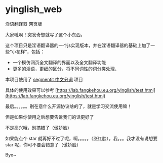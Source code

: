 # yinglish_web
淫语翻译器 网页版



大家吼啊！突发奇想就写了这个小东西，

这个项目只是淫语翻译器的一个js实现版本，并在淫语翻译器的基础上加了一些“小花样”，包括：

- 一个模仿网页全文翻译的界面以及全文翻译功能
- 更多的淫语，更细的区分，将不同词性的词分类处理、



本项目使用了 [segmentit 中文分词](https://github.com/linonetwo/segmentit) 项目



具体的使用效果可以参考 [https://lab.fangkehou.eu.org/yinglish/test.html](https://lab.fangkehou.eu.org/yinglish/test.html)



最后。。。。。。别在意什么开源协议啥的了，就是学习交流使用嘛！

但是如果你使用之后想要告诉我们的话更好了

不是高兴哦，别搞错了（傲娇脸）

如果能点个 star 就再好不过了呢，啊。。。。。（涨红脸），我。。。我才没有说想要 star 呢，你可不要会错意了（傲娇脸）



Bye~
